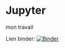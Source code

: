 # Jupyter
mon travail

Lien binder:
[![Binder](https://mybinder.org/badge_logo.svg)](https://mybinder.org/v2/gh/ojacquet971/Jupyter/HEAD)
